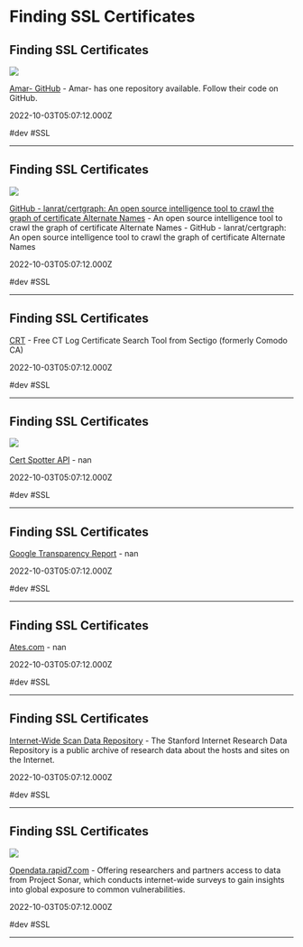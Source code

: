 # Finding SSL Certificates

## Finding SSL Certificates

![](https://avatars.githubusercontent.com/u/4317160?v=4?s=400)

[Amar- GitHub](https://github.com/amar-) - Amar- has one repository available. Follow their code on GitHub.

2022-10-03T05:07:12.000Z

#dev #SSL

---

## Finding SSL Certificates

![](https://opengraph.githubassets.com/c7154ce6662d3f63203e70a71eccdd91144b9dc2a5f4d4f6e18416236349d6e5/lanrat/certgraph)

[GitHub - lanrat/certgraph: An open source intelligence tool to crawl the graph of certificate Alternate Names](https://github.com/lanrat/certgraph) - An open source intelligence tool to crawl the graph of certificate Alternate Names - GitHub - lanrat/certgraph: An open source intelligence tool to crawl the graph of certificate Alternate Names

2022-10-03T05:07:12.000Z

#dev #SSL

---

## Finding SSL Certificates

[CRT](https://crt.sh) - Free CT Log Certificate Search Tool from Sectigo (formerly Comodo CA)

2022-10-03T05:07:12.000Z

#dev #SSL

---

## Finding SSL Certificates

![](https://sslmate.com/ct_search_api/card.png)

[Cert Spotter API](https://sslmate.com/certspotter/api) - nan

2022-10-03T05:07:12.000Z

#dev #SSL

---

## Finding SSL Certificates

[Google Transparency Report](https://transparencyreport.google.com/https/certific) - nan

2022-10-03T05:07:12.000Z

#dev #SSL

---

## Finding SSL Certificates

[Ates.com](https://ates.com) - nan

2022-10-03T05:07:12.000Z

#dev #SSL

---

## Finding SSL Certificates

[Internet-Wide Scan Data Repository](https://scans.io) - The Stanford Internet Research Data Repository is a public archive of research 		  data about the hosts and sites on the Internet.

2022-10-03T05:07:12.000Z

#dev #SSL

---

## Finding SSL Certificates

![](https://opendata.rapid7.com/static/img/rapid7-open-data.jpg)

[Opendata.rapid7.com](https://opendata.rapid7.com) - Offering researchers and partners access to data from Project Sonar, which conducts internet-wide surveys to gain insights into global exposure to common vulnerabilities.

2022-10-03T05:07:12.000Z

#dev #SSL

---
